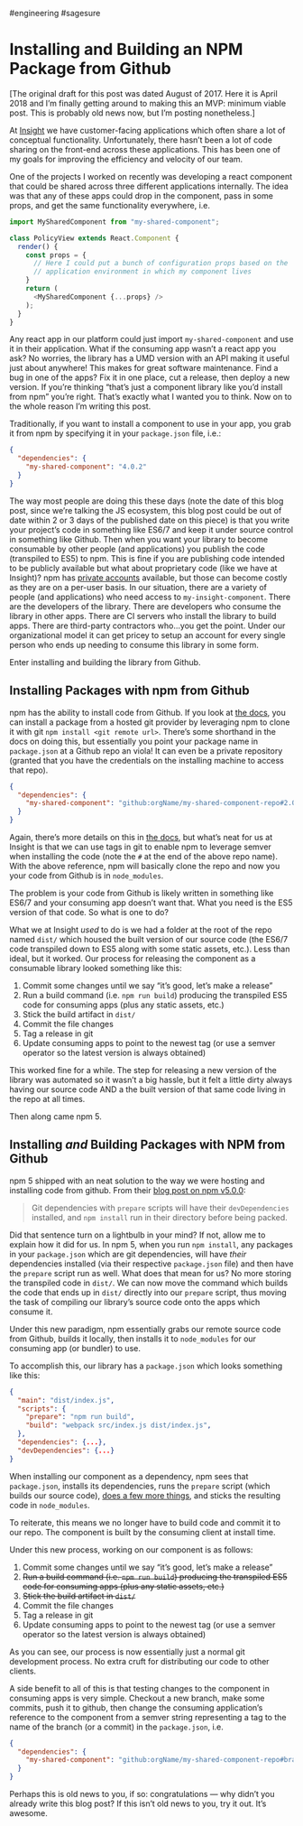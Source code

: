 #engineering #sagesure

# Installing and Building an NPM Package from Github

[The original draft for this post was dated August of 2017. Here it is April 2018 and I’m finally getting around to making this an MVP: minimum viable post. This is probably old news now, but I’m posting nonetheless.]

At [Insight](http://icg360.com/) we have customer-facing applications which often share a lot of conceptual functionality. Unfortunately, there hasn’t been a lot of code sharing on the front-end across these applications. This has been one of my goals for improving the efficiency and velocity of our team.

One of the projects I worked on recently was developing a react component that could be shared across three different applications internally. The idea was that any of these apps could drop in the component, pass in some props, and get the same functionality everywhere, i.e.

```js
import MySharedComponent from "my-shared-component";

class PolicyView extends React.Component {
  render() {
    const props = {
      // Here I could put a bunch of configuration props based on the
      // application environment in which my component lives
    }
    return (
      <MySharedComponent {...props} />
    );
  }
}
```

Any react app in our platform could just import `my-shared-component` and use it in their application. What if the consuming app wasn’t a react app you ask? No worries, the library has a UMD version with an API making it useful just about anywhere! This makes for great software maintenance. Find a bug in one of the apps? Fix it in one place, cut a release, then deploy a new version. If you’re thinking “that’s just a component library like you’d install from npm” you’re right. That’s exactly what I wanted you to think. Now on to the whole reason I’m writing this post.

Traditionally, if you want to install a component to use in your app, you grab it from npm by specifying it in your `package.json` file, i.e.:

```json
{
  "dependencies": {
    "my-shared-component": "4.0.2"
  }
}
```

The way most people are doing this these days (note the date of this blog post, since we’re talking the JS ecosystem, this blog post could be out of date within 2 or 3 days of the published date on this piece) is that you write your project’s code in something like ES6/7 and keep it under source control in something like Github. Then when you want your library to become consumable by other people (and applications) you publish the code (transpiled to ES5) to npm. This is fine if you are publishing code intended to be publicly available but what about proprietary code (like we have at Insight)? npm has [private accounts](https://www.npmjs.com/pricing) available, but those can become costly as they are on a per-user basis. In our situation, there are a variety of people (and applications) who need access to `my-insight-component`. There are the developers of the library. There are developers who consume the library in  other apps. There are CI servers who install the library to build apps. There are third-party contractors who...you get the point. Under our organizational model it can get pricey to setup an account for every single person who ends up needing to consume this library in some form.

Enter installing and building the library from Github.

## Installing Packages with npm from Github

npm has the ability to install code from Github. If you look at [the docs](https://docs.npmjs.com/cli/install), you can install a package from a hosted git provider by leveraging npm to clone it with git `npm install <git remote url>`. There’s some shorthand in the docs on doing this, but essentially you point your package name in `package.json` at a Github repo an viola! It can even be a private repository (granted that you have the credentials on the installing machine to access that repo).

```json
{
  "dependencies": {
    "my-shared-component": "github:orgName/my-shared-component-repo#2.0.1"
  }
}
```

Again, there’s more details on this in [the docs](https://docs.npmjs.com/cli/install), but what’s neat for us at Insight is that we can use tags in git to enable npm to leverage semver when installing the code (note the `#` at the end of the above repo name). With the above reference, npm will basically clone the repo and now you your code from Github is in `node_modules`. 

The problem is your code from Github is likely written in something like ES6/7 and your consuming app doesn’t want that. What you need is the ES5 version of that code. So what is one to do?

What we at Insight *used* to do is we had a folder at the root of the repo named `dist/` which housed the built version of our source code (the ES6/7 code transpiled down to ES5 along with some static assets, etc.). Less than ideal, but it worked. Our process for releasing the component as a consumable library looked something like this:

1. Commit some changes until we say “it’s good, let’s make a release”
2. Run a build command (i.e. `npm run build`) producing the transpiled ES5 code for consuming apps (plus any static assets, etc.)
3. Stick the build artifact in `dist/`
4. Commit the file changes
5. Tag a release in git
6. Update consuming apps to point to the newest tag (or use a semver operator so the latest version is always obtained)

This worked fine for a while. The step for releasing a new version of the library was automated so it wasn’t a big hassle, but it felt a little dirty always having our source code AND a the built version of that same code living in the repo at all times.

Then along came npm 5.

## Installing *and* Building Packages with NPM from Github

npm 5 shipped with an neat solution to the way we were hosting and installing code from github. From their [blog post on npm v5.0.0](http://blog.npmjs.org/post/161081169345/v500):

> Git dependencies with `prepare` scripts will have their `devDependencies` installed, and `npm install` run in their directory before being packed.

Did that sentence turn on a lightbulb in your mind? If not, allow me to explain how it did for us. In npm 5, when you run `npm install`, any packages in your `package.json` which are git dependencies, will have *their* dependencies installed (via their respective `package.json` file) and then have the `prepare` script run as well. What does that mean for us? No more storing the transpiled code in `dist/`. We can now move the command which builds the code that ends up in `dist/` directly into our `prepare` script, thus moving the task of compiling our library’s source code onto the apps which consume it.

Under this new paradigm, npm essentially grabs our remote source code from Github, builds it locally, then installs it to `node_modules` for our consuming app (or bundler) to use.

To accomplish this, our library has a `package.json` which looks something like this:

```json
{
  "main": "dist/index.js",
  "scripts": {
    "prepare": "npm run build",
    "build": "webpack src/index.js dist/index.js",
  },
  "dependencies": {...},
  "devDependencies": {...}
}
```

When installing our component as a dependency, npm sees that `package.json`, installs its dependencies, runs the `prepare` script (which builds our source code), [does a few more things](https://docs.npmjs.com/misc/scripts#description), and sticks the resulting code in `node_modules`.

To reiterate, this means we no longer have to build code and commit it to our repo. The component is built by the consuming client at install time.

Under this new process, working on our component is as follows:

1. Commit some changes until we say “it’s good, let’s make a release”
2. ~~Run a build command (i.e. `npm run build`) producing the transpiled ES5 code for consuming apps (plus any static assets, etc.)~~
3. ~~Stick the build artifact in `dist/`~~
4. Commit the file changes
5. Tag a release in git
6. Update consuming apps to point to the newest tag (or use a semver operator so the latest version is always obtained)

As you can see, our process is now essentially just a normal git development process. No extra cruft for distributing our code to other clients.

A side benefit to all of this is that testing changes to the component in consuming apps is very simple. Checkout a new branch, make some commits, push it to github, then change the consuming application’s reference to the component from a semver string representing a tag to the name of the branch (or a commit) in the `package.json`, i.e.

```json
{
  "dependencies": {
    "my-shared-component": "github:orgName/my-shared-component-repo#branch"
  }
}
```

Perhaps this is old news to you, if so: congratulations — why didn’t you already write this blog post? If this isn’t old news to you, try it out. It’s awesome.
